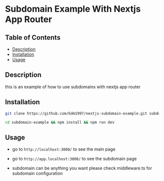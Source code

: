 <!-- make a read me file for repo -->

# Subdomain Example With Nextjs App Router

## Table of Contents

- [Description](#description)
- [Installation](#installation)
- [Usage](#usage)

## Description

this is an example of how to use subdomains with nextjs app router

## Installation

```bash
git clone https://github.com/Gdm1997/nextjs-subdomain-example.git subdomain-example

cd subdomain-example && npm install && npm run dev
```

## Usage

- go to `http://localhost:3000/` to see the main page

- go to `http://app.localhost:3000/` to see the subdomain page

- subdomain can be anything you want please check middleware.ts for subdomain configuration
